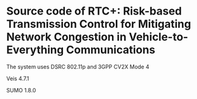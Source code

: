 # Source code of RTC+: Risk-based Transmission Control for Mitigating Network Congestion in Vehicle-to-Everything Communications


The system uses DSRC 802.11p and 3GPP CV2X Mode 4 

Veis 4.7.1

SUMO 1.8.0